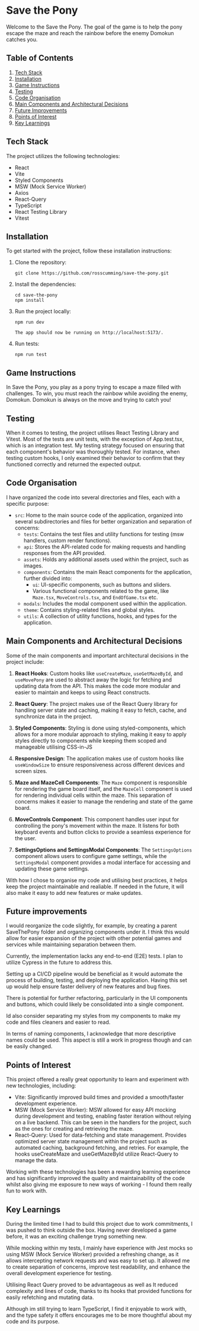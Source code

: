 # Save the Pony

Welcome to the Save the Pony. The goal of the game is to help the pony escape the maze and reach the rainbow before the enemy Domokun catches you.

## Table of Contents

1. [Tech Stack](#tech-stack)
2. [Installation](#installation)
3. [Game Instructions](#game-instructions)
4. [Testing](#testing)
5. [Code Organisation](#code-organisation)
6. [Main Components and Architectural Decisions](#main-components-and-architectural-decisions)
7. [Future Improvements](#future-improvements)
8. [Points of Interest](#points-of-interest)
9. [Key Learnings](#key-learnings)

## Tech Stack

The project utilizes the following technologies:

- React
- Vite
- Styled Components
- MSW (Mock Service Worker)
- Axios
- React-Query
- TypeScript
- React Testing Library
- Vitest

## Installation

To get started with the project, follow these installation instructions:

1. Clone the repository:

   ```
   git clone https://github.com/rosscumming/save-the-pony.git
   ```

2. Install the dependencies:

   ```
   cd save-the-pony
   npm install
   ```

3. Run the project locally:

   ```
   npm run dev

   The app should now be running on http://localhost:5173/.
   ```

4. Run tests:
   ```
   npm run test
   ```

## Game Instructions

In Save the Pony, you play as a pony trying to escape a maze filled with challenges. To win, you must reach the rainbow while avoiding the enemy, Domokun. Domokun is always on the move and trying to catch you!

## Testing

When it comes to testing, the project utilises React Testing Library and Vitest. Most of the tests are unit tests, with the exception of App.test.tsx, which is an integration test. My testing strategy focused on ensuring that each component's behavior was thoroughly tested. For instance, when testing custom hooks, I only examined their behavior to confirm that they functioned correctly and returned the expected output.

## Code Organisation

I have organized the code into several directories and files, each with a specific purpose:

- `src`: Home to the main source code of the application, organized into several subdirectories and files for better organization and separation of concerns:
  - `tests`: Contains the test files and utility functions for testing (msw handlers, custom render functions).
  - `api`: Stores the API-related code for making requests and handling responses from the API provided.
  - `assets`: Holds any additional assets used within the project, such as images.
  - `components`: Contains the main React components for the application, further divided into:
    - `ui`: UI-specific components, such as buttons and sliders.
    - Various functional components related to the game, like `Maze.tsx`, `MoveControls.tsx`, and `EndOfGame.tsx` etc.
  - `modals`: Includes the modal component used within the application.
  - `theme`: Contains styling-related files and global styles.
  - `utils`: A collection of utility functions, hooks, and types for the application.

## Main Components and Architectural Decisions

Some of the main components and important architectural decisions in the project include:

1. **React Hooks**: Custom hooks like `useCreateMaze`, `useGetMazeById`, and `useMovePony` are used to abstract away the logic for fetching and updating data from the API. This makes the code more modular and easier to maintain and keeps to using React constructs.

2. **React Query**: The project makes use of the React Query library for handling server state and caching, making it easy to fetch, cache, and synchronize data in the project.

3. **Styled Components**: Styling is done using styled-components, which allows for a more modular approach to styling, making it easy to apply styles directly to components while keeping them scoped and manageable utilising CSS-in-JS

4. **Responsive Design**: The application makes use of custom hooks like `useWindowSize` to ensure responsiveness across different devices and screen sizes.

5. **Maze and MazeCell Components**: The `Maze` component is responsible for rendering the game board itself, and the `MazeCell` component is used for rendering individual cells within the maze. This separation of concerns makes it easier to manage the rendering and state of the game board.

6. **MoveControls Component**: This component handles user input for controlling the pony's movement within the maze. It listens for both keyboard events and button clicks to provide a seamless experience for the user.

7. **SettingsOptions and SettingsModal Components**: The `SettingsOptions` component allows users to configure game settings, while the `SettingsModal` component provides a modal interface for accessing and updating these game settings.

With how I chose to organise my code and utilising best practices, it helps keep the project maintainable and realiable. If needed in the future, it will also make it easy to add new features or make updates.

## Future improvements

I would reorganize the code slightly, for example, by creating a parent SaveThePony folder and organizing components under it. I think this would allow for easier expansion of the project with other potential games and services while maintaining separation between them.

Currently, the implementation lacks any end-to-end (E2E) tests. I plan to utilize Cypress in the future to address this.

Setting up a CI/CD pipeline would be beneficial as it would automate the process of building, testing, and deploying the application. Having this set up would help ensure faster delivery of new features and bug fixes.

There is potential for further refactoring, particularly in the UI components and buttons, which could likely be consolidated into a single component.

Id also consider separating my styles from my components to make my code and files cleaners and easier to read.

In terms of naming components, I acknowledge that more descriptive names could be used. This aspect is still a work in progress though and can be easily changed.

## Points of Interest

This project offered a really great opportunity to learn and experiment with new technologies, including:

- Vite: Significantly improved build times and provided a smooth/faster development experience.
- MSW (Mock Service Worker): MSW allowed for easy API mocking during development and testing, enabling faster iteration without relying on a live backend. This can be seen in the handlers for the project, such as the ones for creating and retrieving the maze.
- React-Query: Used for data-fetching and state management. Provides optimized server state management within the project such as automated caching, background fetching, and retries. For example, the hooks useCreateMaze and useGetMazeById utilize React-Query to manage the data.

Working with these technologies has been a rewarding learning experience and has significantly improved the quality and maintainability of the code whilst also giving me exposure to new ways of working - I found them really fun to work with.

## Key Learnings

During the limited time I had to build this project due to work commitments, I was pushed to think outside the box. Having never developed a game before, it was an exciting challenge tryng something new.

While mocking within my tests, I mainly have experience with Jest mocks so using MSW (Mock Service Worker) provided a refreshing change, as it allows intercepting network requests and was easy to set up. It allowed me to create separation of concerns, improve test readability, and enhance the overall development experience for testing.

Utilising React Query proved to be advantageous as well as It reduced complexity and lines of code, thanks to its hooks that provided functions for easily refetching and mutating data.

Although im still trying to learn TypeScript, I find it enjoyable to work with, and the type safety it offers encourages me to be more thoughtful about my code and its purpose.
